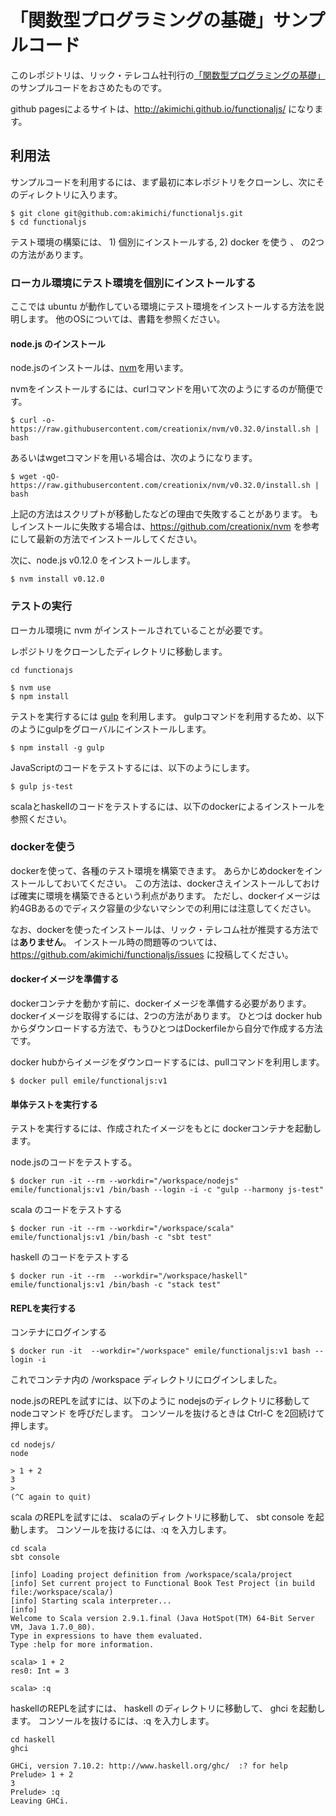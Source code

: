 # 「関数型プログラミングの基礎」サンプルコード

このレポジトリは、リック・テレコム社刊行の[「関数型プログラミングの基礎」](https://www.amazon.co.jp/%E9%96%A2%E6%95%B0%E5%9E%8B%E3%83%97%E3%83%AD%E3%82%B0%E3%83%A9%E3%83%9F%E3%83%B3%E3%82%B0%E3%81%AE%E5%9F%BA%E7%A4%8E-JavaScript%E3%82%92%E4%BD%BF%E3%81%A3%E3%81%A6%E5%AD%A6%E3%81%B6-%E7%AB%8B%E5%B7%9D%E5%AF%9F%E7%90%86/dp/4865940596/ref=sr_1_1?ie=UTF8&qid=1476598423&sr=8-1&keywords=%E9%96%A2%E6%95%B0%E5%9E%8B%E3%83%97%E3%83%AD%E3%82%B0%E3%83%A9%E3%83%9F%E3%83%B3%E3%82%B0)のサンプルコードをおさめたものです。

github pagesによるサイトは、http://akimichi.github.io/functionaljs/ になります。

## 利用法 

サンプルコードを利用するには、まず最初に本レポジトリをクローンし、次にそのディレクトリに入ります。

~~~
$ git clone git@github.com:akimichi/functionaljs.git
$ cd functionaljs
~~~

テスト環境の構築には、 1) 個別にインストールする, 2) docker を使う 、 の2つの方法があります。

### ローカル環境にテスト環境を個別にインストールする

ここでは ubuntu が動作している環境にテスト環境をインストールする方法を説明します。
他のOSについては、書籍を参照ください。

#### node.js のインストール

node.jsのインストールは、[nvm](https://github.com/creationix/nvm)を用います。

nvmをインストールするには、curlコマンドを用いて次のようにするのが簡便です。

~~~
$ curl -o- https://raw.githubusercontent.com/creationix/nvm/v0.32.0/install.sh | bash
~~~

あるいはwgetコマンドを用いる場合は、次のようになります。

~~~
$ wget -qO- https://raw.githubusercontent.com/creationix/nvm/v0.32.0/install.sh | bash
~~~

上記の方法はスクリプトが移動したなどの理由で失敗することがあります。
もしインストールに失敗する場合は、https://github.com/creationix/nvm を参考にして最新の方法でインストールしてください。

次に、node.js v0.12.0 をインストールします。

~~~
$ nvm install v0.12.0
~~~

### テストの実行 

ローカル環境に nvm がインストールされていることが必要です。

レポジトリをクローンしたディレクトリに移動します。

~~~
cd functionajs
~~~

~~~
$ nvm use
$ npm install
~~~

テストを実行するには [gulp](http://gulpjs.com/) を利用します。
gulpコマンドを利用するため、以下のようにgulpをグローバルにインストールします。

~~~
$ npm install -g gulp
~~~

JavaScriptのコードをテストするには、以下のようにします。

~~~
$ gulp js-test
~~~

scalaとhaskellのコードをテストするには、以下のdockerによるインストールを参照ください。

### dockerを使う

dockerを使って、各種のテスト環境を構築できます。
あらかじめdockerをインストールしておいてください。
この方法は、dockerさえインストールしておけば確実に環境を構築できるという利点があります。
ただし、dockerイメージは約4GBあるのでディスク容量の少ないマシンでの利用には注意してください。

なお、dockerを使ったインストールは、リック・テレコム社が推奨する方法では**ありません**。
インストール時の問題等のついては、 https://github.com/akimichi/functionaljs/issues に投稿してください。

#### dockerイメージを準備する

dockerコンテナを動かす前に、dockerイメージを準備する必要があります。
dockerイメージを取得するには、2つの方法があります。
ひとつは docker hub からダウンロードする方法で、もうひとつはDockerfileから自分で作成する方法です。

docker hubからイメージをダウンロードするには、pullコマンドを利用します。

~~~
$ docker pull emile/functionaljs:v1
~~~

#### 単体テストを実行する

テストを実行するには、作成されたイメージをもとに dockerコンテナを起動します。

node.jsのコードをテストする。

~~~
$ docker run -it --rm --workdir="/workspace/nodejs" emile/functionaljs:v1 /bin/bash --login -i -c "gulp --harmony js-test"
~~~

scala のコードをテストする

~~~
$ docker run -it --rm --workdir="/workspace/scala" emile/functionaljs:v1 /bin/bash -c "sbt test"
~~~

haskell のコードをテストする

~~~
$ docker run -it --rm  --workdir="/workspace/haskell" emile/functionaljs:v1 /bin/bash -c "stack test"
~~~

#### REPLを実行する 

コンテナにログインする

~~~
$ docker run -it  --workdir="/workspace" emile/functionaljs:v1 bash --login -i
~~~

これでコンテナ内の /workspace ディレクトリにログインしました。

node.jsのREPLを試すには、以下のように nodejsのディレクトリに移動して nodeコマンド を呼びだします。
コンソールを抜けるときは Ctrl-C を2回続けて押します。

~~~
cd nodejs/
node

> 1 + 2
3
> 
(^C again to quit)
~~~

scala のREPLを試すには、 scalaのディレクトリに移動して、 sbt console を起動します。
コンソールを抜けるには、:q を入力します。

~~~
cd scala
sbt console

[info] Loading project definition from /workspace/scala/project
[info] Set current project to Functional Book Test Project (in build file:/workspace/scala/)
[info] Starting scala interpreter...
[info] 
Welcome to Scala version 2.9.1.final (Java HotSpot(TM) 64-Bit Server VM, Java 1.7.0_80).
Type in expressions to have them evaluated.
Type :help for more information.

scala> 1 + 2
res0: Int = 3

scala> :q
~~~

haskellのREPLを試すには、 haskell のディレクトリに移動して、 ghci を起動します。
コンソールを抜けるには、:q を入力します。

~~~
cd haskell
ghci

GHCi, version 7.10.2: http://www.haskell.org/ghc/  :? for help
Prelude> 1 + 2
3
Prelude> :q
Leaving GHCi.
~~~



